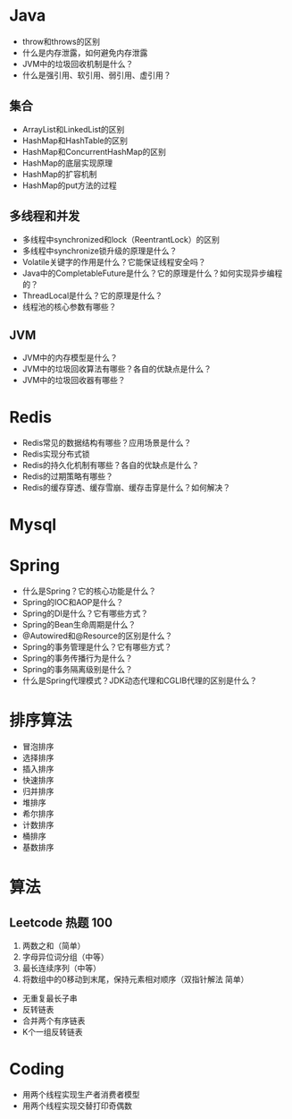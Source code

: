 # Java

- throw和throws的区别
- 什么是内存泄露，如何避免内存泄露
- JVM中的垃圾回收机制是什么？
- 什么是强引用、软引用、弱引用、虚引用？

## 集合
- ArrayList和LinkedList的区别
- HashMap和HashTable的区别
- HashMap和ConcurrentHashMap的区别
- HashMap的底层实现原理
- HashMap的扩容机制
- HashMap的put方法的过程






## 多线程和并发

- 多线程中synchronized和lock（ReentrantLock）的区别
- 多线程中synchronize锁升级的原理是什么？
- Volatile关键字的作用是什么？它能保证线程安全吗？
- Java中的CompletableFuture是什么？它的原理是什么？如何实现异步编程的？
- ThreadLocal是什么？它的原理是什么？
- 线程池的核心参数有哪些？


## JVM

- JVM中的内存模型是什么？
- JVM中的垃圾回收算法有哪些？各自的优缺点是什么？
- JVM中的垃圾回收器有哪些？





# Redis

- Redis常见的数据结构有哪些？应用场景是什么？
- Redis实现分布式锁
- Redis的持久化机制有哪些？各自的优缺点是什么？
- Redis的过期策略有哪些？
- Redis的缓存穿透、缓存雪崩、缓存击穿是什么？如何解决？

# Mysql


# Spring

- 什么是Spring？它的核心功能是什么？
- Spring的IOC和AOP是什么？
- Spring的DI是什么？它有哪些方式？
- Spring的Bean生命周期是什么？
- @Autowired和@Resource的区别是什么？
- Spring的事务管理是什么？它有哪些方式？
- Spring的事务传播行为是什么？
- Spring的事务隔离级别是什么？
- 什么是Spring代理模式？JDK动态代理和CGLIB代理的区别是什么？

# 排序算法

- 冒泡排序
- 选择排序
- 插入排序
- 快速排序
- 归并排序
- 堆排序
- 希尔排序
- 计数排序
- 桶排序
- 基数排序


# 算法
## Leetcode 热题 100
1. 两数之和（简单）
2. 字母异位词分组（中等）
3. 最长连续序列（中等）
4. 将数组中的0移动到末尾，保持元素相对顺序（双指针解法 简单）

- 无重复最长子串
- 反转链表
- 合并两个有序链表
- K个一组反转链表


# Coding

- 用两个线程实现生产者消费者模型
- 用两个线程实现交替打印奇偶数
